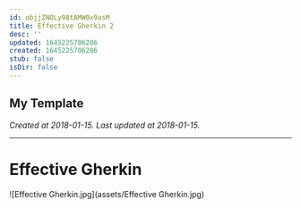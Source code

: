 ```yaml
---
id: objjZNOLy98tAMW0x9asM
title: Effective Gherkin 2
desc: ''
updated: 1645225706286
created: 1645225706286
stub: false
isDir: false
---
```

My Template
---

_Created at 2018-01-15._
_Last updated at 2018-01-15._




---

# Effective Gherkin


![Effective Gherkin.jpg](assets/Effective Gherkin.jpg)


